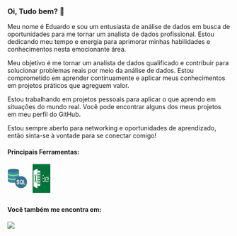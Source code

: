 ### Oi, Tudo bem? 👋
 Meu nome é Eduardo e sou um entusiasta de análise de dados em busca de oportunidades para me tornar um analista de dados profissional. Estou dedicando meu tempo e energia para aprimorar minhas habilidades e conhecimentos nesta emocionante área. 

Meu objetivo é me tornar um analista de dados qualificado e contribuir para solucionar problemas reais por meio da análise de dados. Estou comprometido em aprender continuamente e aplicar meus conhecimentos em projetos práticos que agreguem valor.

Estou trabalhando em projetos pessoais para aplicar o que aprendo em situações do mundo real. Você pode encontrar alguns dos meus projetos em meu perfil do GitHub.

Estou sempre aberto para networking e oportunidades de aprendizado, então sinta-se à vontade para se conectar comigo!

#### Principais Ferramentas:
<div style="display: inline_block">
 <img align="center" width='45' height = '45' src="https://github.com/DuduTrindade/DuduTrindade/blob/main/SQL.png"/>&nbsp;&nbsp;
 <img align="center" width='40' height = '65' src="https://github.com/DuduTrindade/DuduTrindade/blob/main/Excel.png"/>
</div>   

##
#### Você também me encontra em:
<a href="https://www.linkedin.com/in/eduardo-trindade-5506921b4/">
<img src= "https://img.shields.io/badge/linkedin-%230077B5.svg?style=for-the-badge&logo=linkedin&logoColor=white"/>           
</a>                
          
